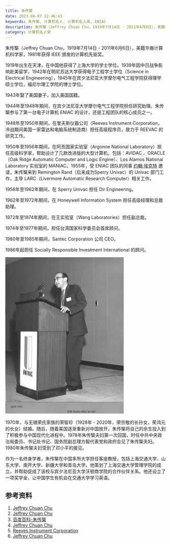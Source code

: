```yaml
---
title: 朱传榘
date: 2023-08-07 22:46:41
keywords: 朱传榘, 计算机名人, 计算机名人录, ENIAC
description: 朱传榘（Jeffrey Chuan Chu，1919年7月14日 - 2011年6月6日），美籍华裔计算机科学家，1981年获得 IEEE 颁发的计算机先驱奖。
category: 计算机名人录
---
```


朱传榘（Jeffrey Chuan Chu，1919年7月14日 - 2011年6月6日），美籍华裔计算机科学家，1981年获得 IEEE 颁发的计算机先驱奖。

1919年出生在天津，在中国他获得了上海大学的学士学位。1939年因中日战争影响赴美留学，1942年在明尼苏达大学获得电子工程学士学位（Science in Electrical Engineering），1945年在宾夕法尼亚大学摩尔电气工程学院获得理学硕士学位，福尼尔理工学院的博士学位。

1943年娶了美国妻子，加入美国国籍。

1944年至1948年期间，在宾夕法尼亚大学摩尔电气工程学院担任研究助理。朱传榘参与了第一台电子计算机 ENIAC 的设计，还是工程团队的核心成员之一。

1948年至1950年期间，在里夫斯仪器公司（Reeves Instrument Corporation，冷战期间美国一家雷达和电脑系统制造商）担任高级程序员，致力于 REEVAC 的研究工作。

1950年至1956年期间，在阿贡国家实验室（Argonne National Laboratory）担任高级科学家，帮助设计了几款改进版的大型计算机，包括：AVIDAC 、ORACLE（Oak Ridge Automatic Computer and Logic Engine）、Los Alamos National Laboratory 实验室的 MANIAC。1955年，受 ENIAC 团队的同事 [约翰·埃克特](http://www.edulinks.cn/2021/03/12/20210314-john-eckert/) 邀请，朱传榘来到 Remington Rand（后来成为Sperry Univac）的 Univac 部门工作，主导 LARC（Livermore Automatic Research Computer）相关工作。

1956年至1962年期间，在 Sperry Univac 担任 Dir Engineering。

1962年至1972年期间，在 Honeywell Information System 担任高级经理和总裁助理。

1972年至1974年期间，在王实验室（Wang Laboratories）担任副总裁。

1974年至1977年期间，担任台湾国家科学委员会首席顾问。

1980年至1985年期间，Santec Corporation 公司 CEO。

1986年起担任 Socially Responsible Investment International 的顾问。

![image-20230813193314908](20230807-zhu-chuan-qu/image-20230813193314908.png)

1970年，与无锡荣氏家族的荣智珍（1928年 - 2020年，荣宗敬的长孙女，荣鸿元的长女）结婚。随后，随着美国逐渐重新对中国放开，朱传榘将自己的余生投入到了积极参与中国现代化进程中。1978年朱传榘夫妇第一次回国，时任中共中央政治局委员、书记处书记、国务院副总理方毅代表党和政府会见了朱传榘夫妇。1980年朱传榘夫妇受到了邓小平的接见。

作为一名终身学者，朱传榘在中国多所大学担任客座教授，包括上海交通大学、山东大学、南开大学、新疆大学和青岛大学。他策划了上海交通大学管理学院的成立，并帮助促成了该校与宾夕法尼亚大学沃顿商学院的合作伙伴关系。他还设立了一项奖学金，让中国学生有机会在交通大学学习英语。

## 参考资料

1. [Jeffrey Chuan Chu](https://www.computer.org/profiles/jeffrey-chu/)
2. [Jeffrey Chuan Chu](https://www.computinghistory.org.uk/det/66498/Jeffrey-Chuan-Chu/)
3. [百度百科-朱传榘](https://baike.baidu.com/item/%E6%9C%B1%E4%BC%A0%E6%A6%98/1175885)
4. [Jeffrey Chuan Chu](https://prabook.com/web/jeffrey_chuan.chu/168829)
5. [Reeves Instrument Corporation](https://www.ithistory.org/db/companies/reeves-instrument-corporation)
6. [Jeffrey Chuan Chu](https://www.findagrave.com/memorial/194450053/jeffrey-chuan-chu#)
